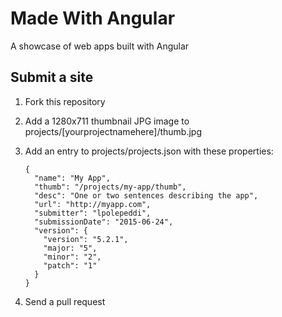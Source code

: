 # Made With Angular

A showcase of web apps built with Angular

## Submit a site

1. Fork this repository
2. Add a 1280x711 thumbnail JPG image to projects/[yourprojectnamehere]/thumb.jpg
3. Add an entry to projects/projects.json with these properties:

    ```
    {
      "name": "My App",
      "thumb": "/projects/my-app/thumb",
      "desc": "One or two sentences describing the app",
      "url": "http://myapp.com",
      "submitter": "lpolepeddi",
      "submissionDate": "2015-06-24",
      "version": {
        "version": "5.2.1",
        "major: "5",
        "minor": "2",
        "patch": "1"
      }
    }
    ```
4. Send a pull request
